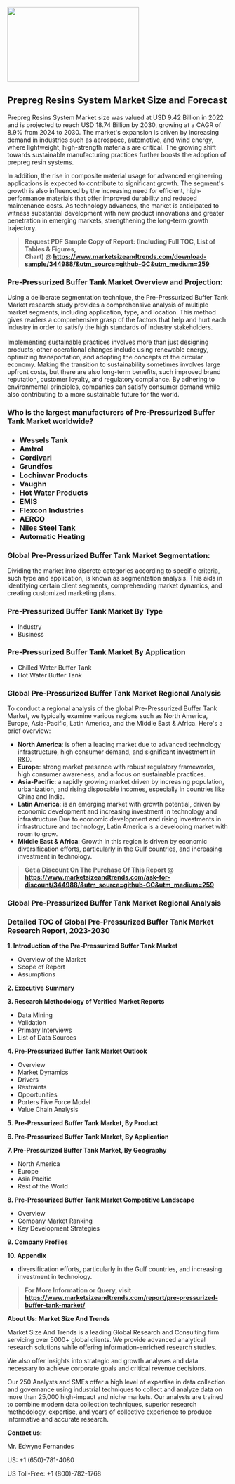 <p><img class="alignnone size-medium wp-image-20088" src="https://ffe5etoiles.com/wp-content/uploads/2024/12/MST1-300x171.png" alt="" width="300" height="171" /></p><h2>Prepreg Resins System Market Size and Forecast</h2><p>Prepreg Resins System Market size was valued at USD 9.42 Billion in 2022 and is projected to reach USD 18.74 Billion by 2030, growing at a CAGR of 8.9% from 2024 to 2030. The market's expansion is driven by increasing demand in industries such as aerospace, automotive, and wind energy, where lightweight, high-strength materials are critical. The growing shift towards sustainable manufacturing practices further boosts the adoption of prepreg resin systems.</p><p>In addition, the rise in composite material usage for advanced engineering applications is expected to contribute to significant growth. The segment's growth is also influenced by the increasing need for efficient, high-performance materials that offer improved durability and reduced maintenance costs. As technology advances, the market is anticipated to witness substantial development with new product innovations and greater penetration in emerging markets, strengthening the long-term growth trajectory.</p></p><blockquote id="" class=""><strong>Request PDF Sample Copy of Report: (Including Full TOC, List of Tables &amp; Figures, Chart)&nbsp;@&nbsp;<strong><a href="https://www.marketsizeandtrends.com/download-sample/344988/&utm_source=github-GC&utm_medium=259" target="_blank">https://www.marketsizeandtrends.com/download-sample/344988/&utm_source=github-GC&utm_medium=259</a></strong></strong></blockquote><h3 id="" class="">Pre-Pressurized Buffer Tank Market&nbsp;Overview and Projection:</h3><p id="" class="">Using a deliberate segmentation technique, the Pre-Pressurized Buffer Tank Market research study provides a comprehensive analysis of multiple market segments, including application, type, and location. This method gives readers a comprehensive grasp of the factors that help and hurt each industry in order to satisfy the high standards of industry stakeholders. <br /> <br />Implementing sustainable practices involves more than just designing products; other operational changes include using renewable energy, optimizing transportation, and adopting the concepts of the circular economy. Making the transition to sustainability sometimes involves large upfront costs, but there are also long-term benefits, such improved brand reputation, customer loyalty, and regulatory compliance. By adhering to environmental principles, companies can satisfy consumer demand while also contributing to a more sustainable future for the world.</p><h3 id="" class="">Who is the largest manufacturers of&nbsp;Pre-Pressurized Buffer Tank Market worldwide?</h3><h3 class=""><p><ul><li>Wessels Tank </li><li> Amtrol </li><li> Cordivari </li><li> Grundfos </li><li> Lochinvar Products </li><li> Vaughn </li><li> Hot Water Products </li><li> EMIS </li><li> Flexcon Industries </li><li> AERCO </li><li> Niles Steel Tank </li><li> Automatic Heating</li></ul></p></h3><h3 id="" class="">Global&nbsp;Pre-Pressurized Buffer Tank Market Segmentation:</h3><p id="" class="">Dividing the market into discrete categories according to specific criteria, such type and application, is known as segmentation analysis. This aids in identifying certain client segments, comprehending market dynamics, and creating customized marketing plans.</p><h3 id="" class="">Pre-Pressurized Buffer Tank Market&nbsp;By Type</h3><p><p><ul><li>Industry</li><li> Business</p></li></ul></p></p><h3 id="" class="">Pre-Pressurized Buffer Tank Market&nbsp;By Application</h3><p class=""><p><ul><li>Chilled Water Buffer Tank</li><li> Hot Water Buffer Tank</li></ul></p></p><h3 id="" class="">Global Pre-Pressurized Buffer Tank Market Regional Analysis</h3><p id="" class="">To conduct a regional analysis of the global Pre-Pressurized Buffer Tank Market, we typically examine various regions such as North America, Europe, Asia-Pacific, Latin America, and the Middle East &amp; Africa. Here's a brief overview:</p><ul><li><strong>North America</strong>: is often a leading market due to advanced technology infrastructure, high consumer demand, and significant investment in R&amp;D.</li><li><strong>Europe</strong>: strong market presence with robust regulatory frameworks, high consumer awareness, and a focus on sustainable practices.</li><li><strong>Asia-Pacific</strong>: a rapidly growing market driven by increasing population, urbanization, and rising disposable incomes, especially in countries like China and India.</li><li><strong>Latin America</strong>: is an emerging market with growth potential, driven by economic development and increasing investment in technology and infrastructure.Due to economic development and rising investments in infrastructure and technology, Latin America is a developing market with room to grow.</li><li><strong>Middle East &amp; Africa</strong>: Growth in this region is driven by economic diversification efforts, particularly in the Gulf countries, and increasing investment in technology.</li></ul><blockquote id="" class=""><strong>Get a Discount On The Purchase Of This Report @ <strong><a href="https://www.marketsizeandtrends.com/ask-for-discount/344988/&utm_source=github-GC&utm_medium=259" target="_blank">https://www.marketsizeandtrends.com/ask-for-discount/344988/&utm_source=github-GC&utm_medium=259</a></strong></strong></blockquote><h3 id="" class="">Global Pre-Pressurized Buffer Tank Market Regional Analysis</h3><h3 id="" class="">Detailed TOC of Global Pre-Pressurized Buffer Tank Market Research Report, 2023-2030</h3><p id="" class=""><strong>1. Introduction of the Pre-Pressurized Buffer Tank Market</strong></p><ul><li>Overview of the Market</li><li>Scope of Report</li><li>Assumptions</li></ul><p id="" class=""><strong>2. Executive Summary</strong></p><p id="" class=""><strong>3. Research Methodology of Verified Market Reports</strong></p><ul><li>Data Mining</li><li>Validation</li><li>Primary Interviews</li><li>List of Data Sources</li></ul><p id="" class=""><strong>4. Pre-Pressurized Buffer Tank Market Outlook</strong></p><ul><li>Overview</li><li>Market Dynamics</li><li>Drivers</li><li>Restraints</li><li>Opportunities</li><li>Porters Five Force Model</li><li>Value Chain Analysis</li></ul><p id="" class=""><strong>5. Pre-Pressurized Buffer Tank Market, By Product</strong></p><p id="" class=""><strong>6. Pre-Pressurized Buffer Tank Market, By Application</strong></p><p id="" class=""><strong>7. Pre-Pressurized Buffer Tank Market, By Geography</strong></p><ul><li>North America</li><li>Europe</li><li>Asia Pacific</li><li>Rest of the World</li></ul><p id="" class=""><strong>8. Pre-Pressurized Buffer Tank Market Competitive Landscape</strong></p><ul><li>Overview</li><li>Company Market Ranking</li><li>Key Development Strategies</li></ul><p id="" class=""><strong>9. Company Profiles</strong></p><p id="" class=""><strong>10. Appendix</strong></p><ul><li>diversification efforts, particularly in the Gulf countries, and increasing investment in technology.</li></ul><blockquote id="" class=""><strong>For More Information or Query, visit <strong><strong><a href="https://www.marketsizeandtrends.com/report/pre-pressurized-buffer-tank-market/" target="_blank">https://www.marketsizeandtrends.com/report/pre-pressurized-buffer-tank-market/</a></strong></strong></strong></blockquote><p id="" class=""><strong>About Us: Market Size And Trends</strong></p><p id="" class="">Market Size And Trends is a leading Global Research and Consulting firm servicing over 5000+ global clients. We provide advanced analytical research solutions while offering information-enriched research studies.</p><p id="" class="">We also offer insights into strategic and growth analyses and data necessary to achieve corporate goals and critical revenue decisions.</p><p id="" class="">Our 250 Analysts and SMEs offer a high level of expertise in data collection and governance using industrial techniques to collect and analyze data on more than 25,000 high-impact and niche markets. Our analysts are trained to combine modern data collection techniques, superior research methodology, expertise, and years of collective experience to produce informative and accurate research.</p><p id="" class=""><strong>Contact us:</strong></p><p id="" class="">Mr. Edwyne Fernandes</p><p id="" class="">US: +1 (650)-781-4080</p><p id="" class="">US Toll-Free: +1 (800)-782-1768</p>
